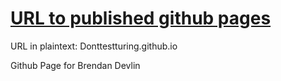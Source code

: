 # [URL to published github pages](Donttestturing.github.io) 

URL in plaintext: Donttestturing.github.io

Github Page for Brendan Devlin
